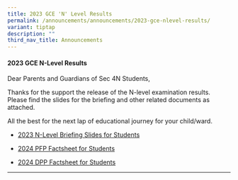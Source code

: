 ```yaml
---
title: 2023 GCE 'N' Level Results
permalink: /announcements/announcements/2023-gce-nlevel-results/
variant: tiptap
description: ""
third_nav_title: Announcements
---
```

<h4>2023 GCE N-Level Results</h4>
<p>Dear Parents and Guardians of Sec 4N Students,</p>
<p>Thanks for the support the release of the N-level examination results.
Please find the slides for the briefing and other related documents as
attached.</p>
<p>All the best for the next lap of educational journey for your child/ward.</p>
<ul data-tight="true" class="tight">
<li>
<p><a href="/files/N Level Results 2023/2023_N_Level_Briefing_Slides_Student.pdf" rel="noopener noreferrer nofollow" target="_blank">2023 N-Level Briefing Slides for Students</a>
</p>
</li>
<li>
<p><a href="/files/N Level Results 2023/2024_PFP_Factsheet_for_Students.pdf" rel="noopener noreferrer nofollow" target="_blank">2024 PFP Factsheet for Students</a>
</p>
</li>
<li>
<p><a href="/files/N Level Results 2023/2024_DPP_Factsheet_for_Students.pdf" rel="noopener noreferrer nofollow" target="_blank">2024 DPP Factsheet for Students</a>
</p>
</li>
</ul>
<hr>
<p></p>
<p></p>